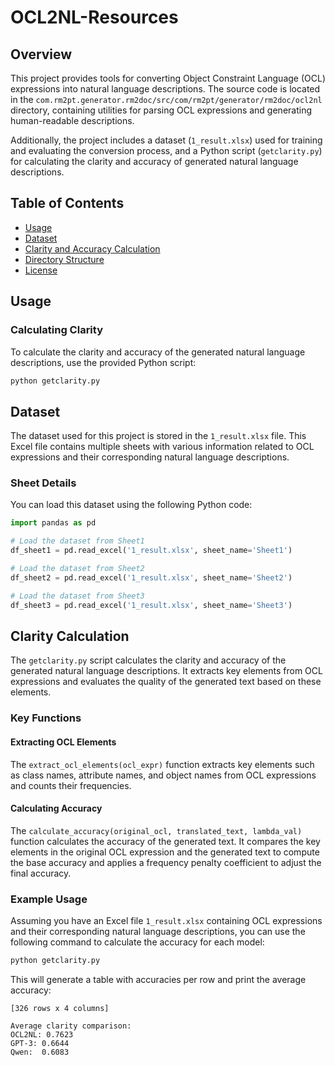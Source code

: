 # OCL2NL-Resources

## Overview

This project provides tools for converting Object Constraint Language (OCL) expressions into natural language descriptions. The source code is located in the `com.rm2pt.generator.rm2doc/src/com/rm2pt/generator/rm2doc/ocl2nl` directory, containing utilities for parsing OCL expressions and generating human-readable descriptions.

Additionally, the project includes a dataset (`1_result.xlsx`) used for training and evaluating the conversion process, and a Python script (`getclarity.py`) for calculating the clarity and accuracy of generated natural language descriptions.

## Table of Contents

- [Usage](#usage)
- [Dataset](#dataset)
- [Clarity and Accuracy Calculation](#clarity-and-accuracy-calculation)
- [Directory Structure](#directory-structure)
- [License](#license)

## Usage

### Calculating Clarity

To calculate the clarity and accuracy of the generated natural language descriptions, use the provided Python script:

```bash
python getclarity.py
```

## Dataset

The dataset used for this project is stored in the `1_result.xlsx` file. This Excel file contains multiple sheets with various information related to OCL expressions and their corresponding natural language descriptions.

### Sheet Details

You can load this dataset using the following Python code:

```python
import pandas as pd

# Load the dataset from Sheet1
df_sheet1 = pd.read_excel('1_result.xlsx', sheet_name='Sheet1')

# Load the dataset from Sheet2
df_sheet2 = pd.read_excel('1_result.xlsx', sheet_name='Sheet2')

# Load the dataset from Sheet3
df_sheet3 = pd.read_excel('1_result.xlsx', sheet_name='Sheet3')
```

## Clarity Calculation

The `getclarity.py` script calculates the clarity and accuracy of the generated natural language descriptions. It extracts key elements from OCL expressions and evaluates the quality of the generated text based on these elements.

### Key Functions

#### Extracting OCL Elements

The `extract_ocl_elements(ocl_expr)` function extracts key elements such as class names, attribute names, and object names from OCL expressions and counts their frequencies.

#### Calculating Accuracy

The `calculate_accuracy(original_ocl, translated_text, lambda_val)` function calculates the accuracy of the generated text. It compares the key elements in the original OCL expression and the generated text to compute the base accuracy and applies a frequency penalty coefficient to adjust the final accuracy.

### Example Usage

Assuming you have an Excel file `1_result.xlsx` containing OCL expressions and their corresponding natural language descriptions, you can use the following command to calculate the accuracy for each model:

```bash
python getclarity.py
```

This will generate a table with accuracies per row and print the average accuracy:

```plaintext
[326 rows x 4 columns]

Average clarity comparison:
OCL2NL: 0.7623
GPT-3: 0.6644
Qwen:  0.6083
```
